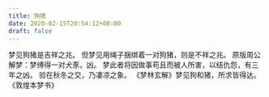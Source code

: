 ```yaml
---
title: 狗猪
date: 2020-02-15T20:54:12+08:00
draft: false
---
```


梦见狗猪是吉祥之兆。
但梦见用绳子捆绑着一对狗猪，则是不祥之兆。
原版周公解梦：梦缚得一对犬豕，凶。
梦此者将因做事苟且而被人所害，以结仇怨，有三年之凶。
验在秋冬之交，乃凄凉之象。
《梦林玄解》梦见狗和猪，所求皆得达。
《敦煌本梦书》